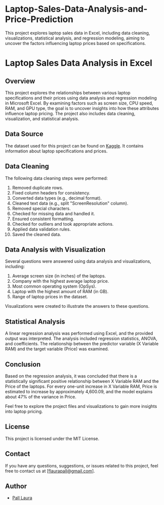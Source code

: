 # Laptop-Sales-Data-Analysis-and-Price-Prediction
This project explores laptop sales data in Excel, including data cleaning, visualizations, statistical analysis, and regression modeling, aiming to uncover the factors influencing laptop prices based on specifications.
# Laptop Sales Data Analysis in Excel

## Overview

This project explores the relationships between various laptop specifications and their prices using data analysis and regression modeling in Microsoft Excel. By examining factors such as screen size, CPU speed, RAM, and GPU type, the goal is to uncover insights into how these attributes influence laptop pricing. The project also includes data cleaning, visualization, and statistical analysis.

## Data Source

The dataset used for this project can be found on [Kaggle](https://www.kaggle.com/datasets/ehtishamsadiq/uncleaned-laptop-price-dataset). It contains information about laptop specifications and prices.

## Data Cleaning

The following data cleaning steps were performed:

1. Removed duplicate rows.
2. Fixed column headers for consistency.
3. Converted data types (e.g., decimal format).
4. Cleaned text data (e.g., split "ScreenResolution" column).
5. Removed special characters.
6. Checked for missing data and handled it.
7. Ensured consistent formatting.
8. Checked for outliers and took appropriate actions.
9. Applied data validation rules.
10. Saved the cleaned data.

## Data Analysis with Visualization

Several questions were answered using data analysis and visualizations, including:

1. Average screen size (in inches) of the laptops.
2. Company with the highest average laptop price.
3. Most common operating system (OpSys).
4. Laptop with the highest amount of RAM (in GB).
5. Range of laptop prices in the dataset.

Visualizations were created to illustrate the answers to these questions.

## Statistical Analysis

A linear regression analysis was performed using Excel, and the provided output was interpreted. The analysis included regression statistics, ANOVA, and coefficients. The relationship between the predictor variable (X Variable RAM) and the target variable (Price) was examined.

## Conclusion

Based on the regression analysis, it was concluded that there is a statistically significant positive relationship between X Variable RAM and the Price of the laptops. For every one-unit increase in X Variable RAM, Price is estimated to increase by approximately 4,600.09, and the model explains about 47% of the variance in Price.

Feel free to explore the project files and visualizations to gain more insights into laptop pricing.

## License
This project is licensed under the MIT License.

## Contact
If you have any questions, suggestions, or issues related to this project, feel free to contact us at [flaurapall@gmail.com].

## Author
* [Pall Laura](https://github.com/laurapall)


